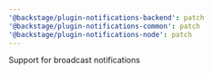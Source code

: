 ```yaml
---
'@backstage/plugin-notifications-backend': patch
'@backstage/plugin-notifications-common': patch
'@backstage/plugin-notifications-node': patch
---
```


Support for broadcast notifications
